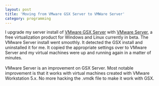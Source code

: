 ```yaml
---
layout: post
title: 'Moving from VMware GSX Server to VMWare Server'
category: programming
---
```


I upgrade my server install of <a href="http://www.vmware.com/products/gsx/">VMware GSX Server</a> with <a href="http://www.vmware.com/products/server/">VMware Server</a>, a free virtualization product for Windows and Linux currently in beta.  The VMware Server install went smoothly.  It detected the GSX install and uninstalled it for me.  It copied the appropriate settings over to VMware Server and my virtual machines were up and running again in a matter of minutes.  <br /><br />VMware Server is an improvement on GSX Server.  Most notable improvement is that it works with virtual machines created with VMware Workstation 5.x.  No more hacking the .vmdk file to make it work with GSX.
